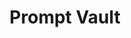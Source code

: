 ---
title: "Prompt Vault"
description: "A collection of quirky, ethical, and chaos-resilient prompts"
emoji: "🗝️"
layout: "prompt"
boxColor: "bg-[#fff3e7]" # pastel peach
---